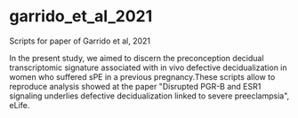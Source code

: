 # garrido_et_al_2021
Scripts for paper of Garrido et al, 2021

In the present study, we aimed to discern the preconception decidual transcriptomic signature associated with in vivo defective decidualization in women who suffered sPE in a previous pregnancy.These scripts allow to reproduce analysis showed at the paper "Disrupted PGR-B and ESR1 signaling underlies defective decidualization linked to severe preeclampsia", eLife.
